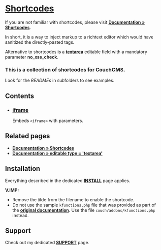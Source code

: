 # [Shortcodes](https://github.com/trendoman/Tweakus-Dilectus/tree/main/anton.cms%40ya.ru__shortcodes)

If you are not familiar with shortcodes, please visit [**Documentation &raquo; Shortcodes**](#related-pages).

In short, it is a way to inject markup to a richtext editor which would have sanitized the directly-pasted tags.

Alternative to shortcodes is a [**textarea**](#related-pages) editable field with a mandatory parameter **no_xss_check**.

### This is a collection of shortcodes for CouchCMS.

Look for the *READMEs* in subfolders to see examples.

## Contents

* ### [iframe](iframe/)
   Embeds `<iframe>` with parameters.

## Related pages

* [**Documentation &raquo; Shortcodes**](https://docs.couchcms.com/miscellaneous/shortcodes.html)
* [**Documentation &raquo; editable type = 'textarea'**](https://docs.couchcms.com/tags-reference/editable/textarea.html#no_xss_check)

## Installation

Everything described in the dedicated [**INSTALL**](/INSTALL.md) page applies.

**V.IMP:**
* Remove the tilde from the filename to enable the shortcode.
* Do not use the sample `kfunctions.php` file that was provided as part of the [**original documentation**](#related-pages). Use the file `couch/addons/kfunctions.php` instead.

## Support

Check out my dedicated [**SUPPORT**](/SUPPORT.md) page.
